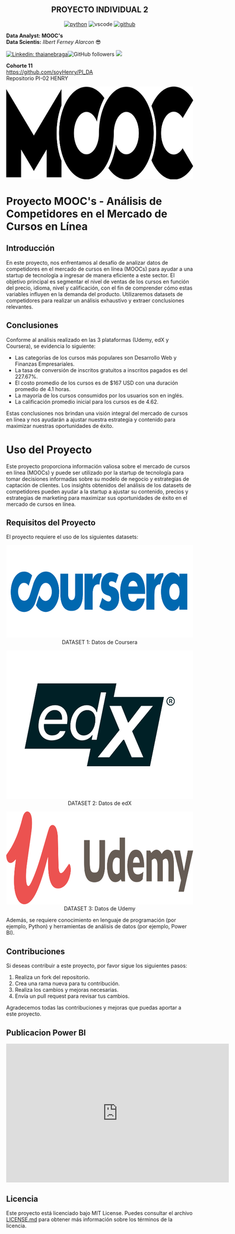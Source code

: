 <p align="center">
<h2 align="center">PROYECTO INDIVIDUAL 2<br></h2>
</p>

<p align="center">
<a href="https://github.com/AlarconIlbert"><img src="https://img.shields.io/badge/python-FFFF0.svg?style=for-the-badge&logo=python&logoColor=0768a8&labelColor=ffffff" alt="python"></a> <img src="https://img.shields.io/badge/vscode-blue.svg?style=for-the-badge&logo=visual-studio-code&labelColor=ffffff&logoColor=blue" alt="vscode"> <a href="https://github.com/AlarconIlbert"><img src="https://img.shields.io/badge/github-black.svg?style=for-the-badge&logo=github&logoColor=black&labelColor=ffffff" alt="github"></a>
</p>

**Data Analyst: MOOC's**<br>
**Data Scientis:** _Ilbert Ferney Alarcon_ 😎<br>

[![Linkedin: thaianebraga](https://img.shields.io/badge/-ILBERT-blue?style=flat-square&logo=Linkedin&logoColor=white&link=https://www.linkedin.com/in/ilbert-ferney-alarcon-bothia/)](https://www.linkedin.com/in/anmol-p-singh/)![GitHub followers](https://img.shields.io/github/followers/AlarconIlbert?label=Follow&style=social) [![](https://img.shields.io/badge/Outlook-ilbert.alarcon@outlook.com-red)](mailto:ilbert.alarcon@outlook.com)

**Cohorte 11**<br>
https://github.com/soyHenry/PI_DA<br>
Repositorio PI-02 HENRY


<p align="center">
  <img width="700" height="250" src="IMAGES\clipart2787355.png">
</p>



# Proyecto MOOC's - Análisis de Competidores en el Mercado de Cursos en Línea

## Introducción

En este proyecto, nos enfrentamos al desafío de analizar datos de competidores en el mercado de cursos en línea (MOOCs) para ayudar a una startup de tecnología a ingresar de manera eficiente a este sector. El objetivo principal es segmentar el nivel de ventas de los cursos en función del precio, idioma, nivel y calificación, con el fin de comprender cómo estas variables influyen en la demanda del producto. Utilizaremos datasets de competidores para realizar un análisis exhaustivo y extraer conclusiones relevantes.

## Conclusiones

Conforme al análisis realizado en las 3 plataformas (Udemy, edX y Coursera), se evidencia lo siguiente:

- Las categorías de los cursos más populares son Desarrollo Web y Finanzas Empresariales.
- La tasa de conversión de inscritos gratuitos a inscritos pagados es del 227.67%.
- El costo promedio de los cursos es de $167 USD con una duración promedio de 4.1 horas.
- La mayoría de los cursos consumidos por los usuarios son en inglés.
- La calificación promedio inicial para los cursos es de 4.62.

Estas conclusiones nos brindan una visión integral del mercado de cursos en línea y nos ayudarán a ajustar nuestra estrategia y contenido para maximizar nuestras oportunidades de éxito.

# Uso del Proyecto

Este proyecto proporciona información valiosa sobre el mercado de cursos en línea (MOOCs) y puede ser utilizado por la startup de tecnología para tomar decisiones informadas sobre su modelo de negocio y estrategias de captación de clientes. Los insights obtenidos del análisis de los datasets de competidores pueden ayudar a la startup a ajustar su contenido, precios y estrategias de marketing para maximizar sus oportunidades de éxito en el mercado de cursos en línea.

## Requisitos del Proyecto

El proyecto requiere el uso de los siguientes datasets:

<p align="center">
  <img width="700" height="250" src="IMAGES\pngwing.com.png"><br>
  DATASET 1: Datos de Coursera
</p>

<p align="center">
  <img width="700" height="400" src="IMAGES\edX Free Online Course New.png"><br>
DATASET 2: Datos de edX
</p>

<p align="center">
  <img width="700" height="250" src="IMAGES\pngegg.png"><br>
DATASET 3: Datos de Udemy
</p>

Además, se requiere conocimiento en lenguaje de programación (por ejemplo, Python) y herramientas de análisis de datos (por ejemplo, Power BI).

## Contribuciones

Si deseas contribuir a este proyecto, por favor sigue los siguientes pasos:

1. Realiza un fork del repositorio.
2. Crea una rama nueva para tu contribución.
3. Realiza los cambios y mejoras necesarias.
4. Envía un pull request para revisar tus cambios.

Agradecemos todas las contribuciones y mejoras que puedas aportar a este proyecto.

## Publicacion Power BI

<p align="center">

<iframe title="PI_DA_02_ILB" width="600" height="373.5" src="https://app.powerbi.com/view?r=eyJrIjoiZjAwOGE1MTQtYWMzNS00ZWVhLWE4M2QtZjQzOTM1MDNhN2ZjIiwidCI6ImRmODY3OWNkLWE4MGUtNDVkOC05OWFjLWM4M2VkN2ZmOTVhMCJ9&pageName=ReportSectionf55784cb655525052376" frameborder="0" allowFullScreen="true"></iframe>

</p>


## Licencia

Este proyecto está licenciado bajo MIT License. Puedes consultar el archivo [LICENSE.md](./LICENSE.md) para obtener más información sobre los términos de la licencia.